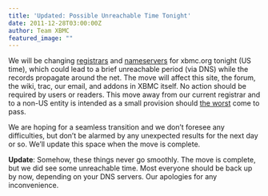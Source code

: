 ```yaml
---
title: 'Updated: Possible Unreachable Time Tonight'
date: 2011-12-28T03:00:00Z
author: Team XBMC
featured_image: ""
---
```

We will be changing [registrars](https://en.wikipedia.org/wiki/Domain_name_registrar) and [nameservers](https://en.wikipedia.org/wiki/Name_server) for xbmc.org tonight (US time), which could lead to a brief unreachable period (via DNS) while the records propagate around the net. The move will affect this site, the forum, the wiki, trac, our email, and addons in XBMC itself. No action should be required by users or readers. This move away from our current registrar and to a non-US entity is intended as a small provision should [the worst](https://en.wikipedia.org/wiki/Stop_Online_Piracy_Act) come to pass.

 We are hoping for a seamless transition and we don’t foresee any difficulties, but don’t be alarmed by any unexpected results for the next day or so. We’ll update this space when the move is complete.

 **Update**: Somehow, these things never go smoothly. The move is complete, but we did see some unreachable time. Most everyone should be back up by now, depending on your DNS servers. Our apologies for any inconvenience.

 